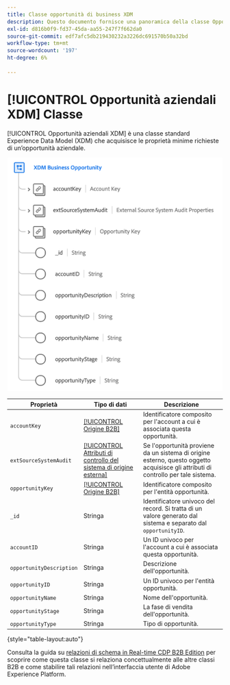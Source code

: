 ```yaml
---
title: Classe opportunità di business XDM
description: Questo documento fornisce una panoramica della classe Opportunità aziendale XDM in Experience Data Model (XDM).
exl-id: d816b0f9-fd37-45da-aa55-247f7f662da0
source-git-commit: edf7afc5db219430232a3226dc691570b50a32bd
workflow-type: tm+mt
source-wordcount: '197'
ht-degree: 6%

---
```


# [!UICONTROL Opportunità aziendali XDM] Classe

[!UICONTROL Opportunità aziendali XDM] è una classe standard Experience Data Model (XDM) che acquisisce le proprietà minime richieste di un’opportunità aziendale.

![](../../images/classes/b2b/business-opportunity.png)

| Proprietà | Tipo di dati | Descrizione |
| --- | --- | --- |
| `accountKey` | [[!UICONTROL Origine B2B]](../../data-types/b2b-source.md) | Identificatore composito per l&#39;account a cui è associata questa opportunità. |
| `extSourceSystemAudit` | [[!UICONTROL Attributi di controllo del sistema di origine esterna]](../../data-types/external-source-system-audit-attributes.md) | Se l&#39;opportunità proviene da un sistema di origine esterno, questo oggetto acquisisce gli attributi di controllo per tale sistema. |
| `opportunityKey` | [[!UICONTROL Origine B2B]](../../data-types/b2b-source.md) | Identificatore composito per l&#39;entità opportunità. |
| `_id` | Stringa | Identificatore univoco del record. Si tratta di un valore generato dal sistema e separato dal `opportunityID`. |
| `accountID` | Stringa | Un ID univoco per l&#39;account a cui è associata questa opportunità. |
| `opportunityDescription` | Stringa | Descrizione dell&#39;opportunità. |
| `opportunityID` | Stringa | Un ID univoco per l&#39;entità opportunità. |
| `opportunityName` | Stringa | Nome dell&#39;opportunità. |
| `opportunityStage` | Stringa | La fase di vendita dell&#39;opportunità. |
| `opportunityType` | Stringa | Tipo di opportunità. |

{style=&quot;table-layout:auto&quot;}

Consulta la guida su [relazioni di schema in Real-time CDP B2B Edition](../../tutorials/relationship-b2b.md) per scoprire come questa classe si relaziona concettualmente alle altre classi B2B e come stabilire tali relazioni nell’interfaccia utente di Adobe Experience Platform.
